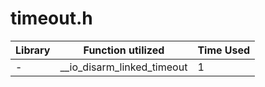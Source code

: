 # timeout.h

| Library | Function utilized | Time Used |
| - | - | - |
| - | __io_disarm_linked_timeout | 1 |
